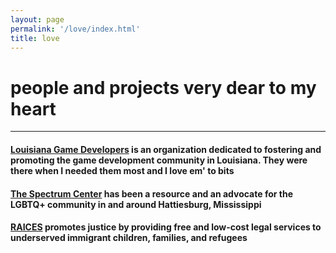 ```yaml
---
layout: page
permalink: '/love/index.html'
title: love
---
```


# people and projects very dear to my heart

---

#### [Louisiana Game Developers](https://www.lagd.network/) is an organization dedicated to fostering and promoting the game development community in Louisiana. They were there when I needed them most and I love em' to bits

#### [The Spectrum Center](https://thespectrumcenterofhattiesburg.godaddysites.com/) has been a resource and an advocate for the LGBTQ+ community in and around Hattiesburg, Mississippi

#### [RAICES](https://www.raicestexas.org/) promotes justice by providing free and low-cost legal services to underserved immigrant children, families, and refugees
